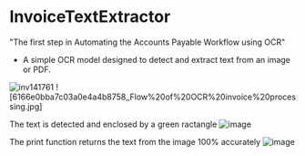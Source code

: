 # InvoiceTextExtractor
"The first step in Automating the Accounts Payable Workflow using OCR"
- A simple OCR model designed to detect and extract text from an image or PDF.


![inv141761](https://github.com/thabonzimande/InvoiceTextExtractor/assets/131514260/95e4bdf1-b373-4db4-9851-54a1be25fd10) 
![6166e0bba7c03a0e4a4b8758_Flow%20of%20OCR%20invoice%20processing.jpg]

The text is detected and enclosed by a green ractangle
![image](https://github.com/thabonzimande/InvoiceTextExtractor/assets/131514260/386bd43c-3102-4f4d-a58d-9c0d3e54b257)

The print function returns the text from the image 100% accurately
![image](https://github.com/thabonzimande/InvoiceTextExtractor/assets/131514260/fa173688-3595-4fcb-ab77-80ccacd2e722)

